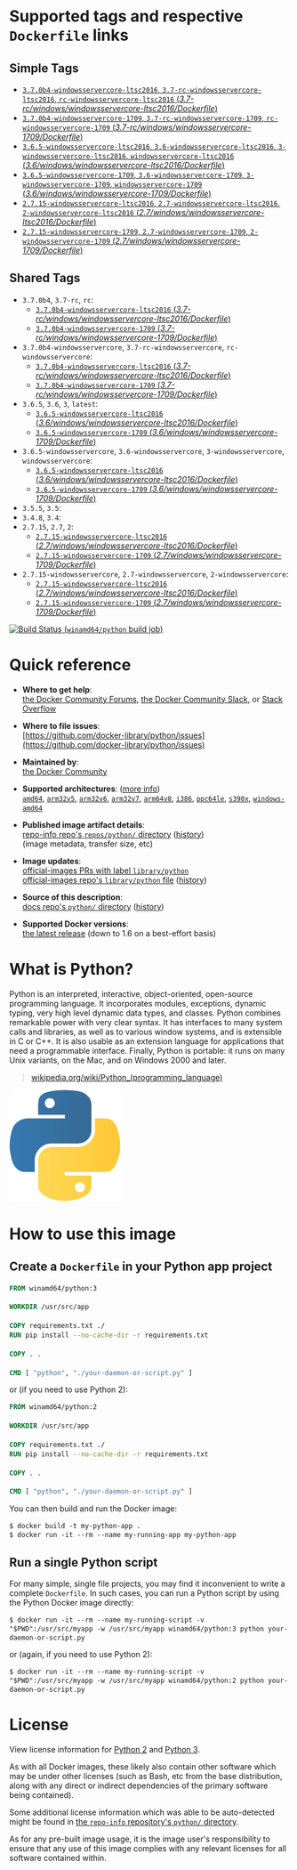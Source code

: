 <!--

********************************************************************************

WARNING:

    DO NOT EDIT "python/README.md"

    IT IS AUTO-GENERATED

    (from the other files in "python/" combined with a set of templates)

********************************************************************************

-->

# Supported tags and respective `Dockerfile` links

## Simple Tags


-	[`3.7.0b4-windowsservercore-ltsc2016`, `3.7-rc-windowsservercore-ltsc2016`, `rc-windowsservercore-ltsc2016` (*3.7-rc/windows/windowsservercore-ltsc2016/Dockerfile*)](https://github.com/docker-library/python/blob/ba5711fb564133bf9c8b870b431682a4db427219/3.7-rc/windows/windowsservercore-ltsc2016/Dockerfile)
-	[`3.7.0b4-windowsservercore-1709`, `3.7-rc-windowsservercore-1709`, `rc-windowsservercore-1709` (*3.7-rc/windows/windowsservercore-1709/Dockerfile*)](https://github.com/docker-library/python/blob/ba5711fb564133bf9c8b870b431682a4db427219/3.7-rc/windows/windowsservercore-1709/Dockerfile)
-	[`3.6.5-windowsservercore-ltsc2016`, `3.6-windowsservercore-ltsc2016`, `3-windowsservercore-ltsc2016`, `windowsservercore-ltsc2016` (*3.6/windows/windowsservercore-ltsc2016/Dockerfile*)](https://github.com/docker-library/python/blob/8b2f374fa1ea46deb744c183af71f94f72194a74/3.6/windows/windowsservercore-ltsc2016/Dockerfile)
-	[`3.6.5-windowsservercore-1709`, `3.6-windowsservercore-1709`, `3-windowsservercore-1709`, `windowsservercore-1709` (*3.6/windows/windowsservercore-1709/Dockerfile*)](https://github.com/docker-library/python/blob/8b2f374fa1ea46deb744c183af71f94f72194a74/3.6/windows/windowsservercore-1709/Dockerfile)
-	[`2.7.15-windowsservercore-ltsc2016`, `2.7-windowsservercore-ltsc2016`, `2-windowsservercore-ltsc2016` (*2.7/windows/windowsservercore-ltsc2016/Dockerfile*)](https://github.com/docker-library/python/blob/4d640edc8df64b9cf050904f60ac03765e05d3f6/2.7/windows/windowsservercore-ltsc2016/Dockerfile)
-	[`2.7.15-windowsservercore-1709`, `2.7-windowsservercore-1709`, `2-windowsservercore-1709` (*2.7/windows/windowsservercore-1709/Dockerfile*)](https://github.com/docker-library/python/blob/4d640edc8df64b9cf050904f60ac03765e05d3f6/2.7/windows/windowsservercore-1709/Dockerfile)

## Shared Tags

-	`3.7.0b4`, `3.7-rc`, `rc`:
	-	[`3.7.0b4-windowsservercore-ltsc2016` (*3.7-rc/windows/windowsservercore-ltsc2016/Dockerfile*)](https://github.com/docker-library/python/blob/ba5711fb564133bf9c8b870b431682a4db427219/3.7-rc/windows/windowsservercore-ltsc2016/Dockerfile)
	-	[`3.7.0b4-windowsservercore-1709` (*3.7-rc/windows/windowsservercore-1709/Dockerfile*)](https://github.com/docker-library/python/blob/ba5711fb564133bf9c8b870b431682a4db427219/3.7-rc/windows/windowsservercore-1709/Dockerfile)
-	`3.7.0b4-windowsservercore`, `3.7-rc-windowsservercore`, `rc-windowsservercore`:
	-	[`3.7.0b4-windowsservercore-ltsc2016` (*3.7-rc/windows/windowsservercore-ltsc2016/Dockerfile*)](https://github.com/docker-library/python/blob/ba5711fb564133bf9c8b870b431682a4db427219/3.7-rc/windows/windowsservercore-ltsc2016/Dockerfile)
	-	[`3.7.0b4-windowsservercore-1709` (*3.7-rc/windows/windowsservercore-1709/Dockerfile*)](https://github.com/docker-library/python/blob/ba5711fb564133bf9c8b870b431682a4db427219/3.7-rc/windows/windowsservercore-1709/Dockerfile)
-	`3.6.5`, `3.6`, `3`, `latest`:
	-	[`3.6.5-windowsservercore-ltsc2016` (*3.6/windows/windowsservercore-ltsc2016/Dockerfile*)](https://github.com/docker-library/python/blob/8b2f374fa1ea46deb744c183af71f94f72194a74/3.6/windows/windowsservercore-ltsc2016/Dockerfile)
	-	[`3.6.5-windowsservercore-1709` (*3.6/windows/windowsservercore-1709/Dockerfile*)](https://github.com/docker-library/python/blob/8b2f374fa1ea46deb744c183af71f94f72194a74/3.6/windows/windowsservercore-1709/Dockerfile)
-	`3.6.5-windowsservercore`, `3.6-windowsservercore`, `3-windowsservercore`, `windowsservercore`:
	-	[`3.6.5-windowsservercore-ltsc2016` (*3.6/windows/windowsservercore-ltsc2016/Dockerfile*)](https://github.com/docker-library/python/blob/8b2f374fa1ea46deb744c183af71f94f72194a74/3.6/windows/windowsservercore-ltsc2016/Dockerfile)
	-	[`3.6.5-windowsservercore-1709` (*3.6/windows/windowsservercore-1709/Dockerfile*)](https://github.com/docker-library/python/blob/8b2f374fa1ea46deb744c183af71f94f72194a74/3.6/windows/windowsservercore-1709/Dockerfile)
-	`3.5.5`, `3.5`:
-	`3.4.8`, `3.4`:
-	`2.7.15`, `2.7`, `2`:
	-	[`2.7.15-windowsservercore-ltsc2016` (*2.7/windows/windowsservercore-ltsc2016/Dockerfile*)](https://github.com/docker-library/python/blob/4d640edc8df64b9cf050904f60ac03765e05d3f6/2.7/windows/windowsservercore-ltsc2016/Dockerfile)
	-	[`2.7.15-windowsservercore-1709` (*2.7/windows/windowsservercore-1709/Dockerfile*)](https://github.com/docker-library/python/blob/4d640edc8df64b9cf050904f60ac03765e05d3f6/2.7/windows/windowsservercore-1709/Dockerfile)
-	`2.7.15-windowsservercore`, `2.7-windowsservercore`, `2-windowsservercore`:
	-	[`2.7.15-windowsservercore-ltsc2016` (*2.7/windows/windowsservercore-ltsc2016/Dockerfile*)](https://github.com/docker-library/python/blob/4d640edc8df64b9cf050904f60ac03765e05d3f6/2.7/windows/windowsservercore-ltsc2016/Dockerfile)
	-	[`2.7.15-windowsservercore-1709` (*2.7/windows/windowsservercore-1709/Dockerfile*)](https://github.com/docker-library/python/blob/4d640edc8df64b9cf050904f60ac03765e05d3f6/2.7/windows/windowsservercore-1709/Dockerfile)

[![Build Status](https://doi-janky.infosiftr.net/job/multiarch/job/windows-amd64/job/python/badge/icon) (`winamd64/python` build job)](https://doi-janky.infosiftr.net/job/multiarch/job/windows-amd64/job/python/)

# Quick reference

-	**Where to get help**:  
	[the Docker Community Forums](https://forums.docker.com/), [the Docker Community Slack](https://blog.docker.com/2016/11/introducing-docker-community-directory-docker-community-slack/), or [Stack Overflow](https://stackoverflow.com/search?tab=newest&q=docker)

-	**Where to file issues**:  
	[https://github.com/docker-library/python/issues](https://github.com/docker-library/python/issues)

-	**Maintained by**:  
	[the Docker Community](https://github.com/docker-library/python)

-	**Supported architectures**: ([more info](https://github.com/docker-library/official-images#architectures-other-than-amd64))  
	[`amd64`](https://hub.docker.com/r/amd64/python/), [`arm32v5`](https://hub.docker.com/r/arm32v5/python/), [`arm32v6`](https://hub.docker.com/r/arm32v6/python/), [`arm32v7`](https://hub.docker.com/r/arm32v7/python/), [`arm64v8`](https://hub.docker.com/r/arm64v8/python/), [`i386`](https://hub.docker.com/r/i386/python/), [`ppc64le`](https://hub.docker.com/r/ppc64le/python/), [`s390x`](https://hub.docker.com/r/s390x/python/), [`windows-amd64`](https://hub.docker.com/r/winamd64/python/)

-	**Published image artifact details**:  
	[repo-info repo's `repos/python/` directory](https://github.com/docker-library/repo-info/blob/master/repos/python) ([history](https://github.com/docker-library/repo-info/commits/master/repos/python))  
	(image metadata, transfer size, etc)

-	**Image updates**:  
	[official-images PRs with label `library/python`](https://github.com/docker-library/official-images/pulls?q=label%3Alibrary%2Fpython)  
	[official-images repo's `library/python` file](https://github.com/docker-library/official-images/blob/master/library/python) ([history](https://github.com/docker-library/official-images/commits/master/library/python))

-	**Source of this description**:  
	[docs repo's `python/` directory](https://github.com/docker-library/docs/tree/master/python) ([history](https://github.com/docker-library/docs/commits/master/python))

-	**Supported Docker versions**:  
	[the latest release](https://github.com/docker/docker-ce/releases/latest) (down to 1.6 on a best-effort basis)

# What is Python?

Python is an interpreted, interactive, object-oriented, open-source programming language. It incorporates modules, exceptions, dynamic typing, very high level dynamic data types, and classes. Python combines remarkable power with very clear syntax. It has interfaces to many system calls and libraries, as well as to various window systems, and is extensible in C or C++. It is also usable as an extension language for applications that need a programmable interface. Finally, Python is portable: it runs on many Unix variants, on the Mac, and on Windows 2000 and later.

> [wikipedia.org/wiki/Python_(programming_language)](https://en.wikipedia.org/wiki/Python_%28programming_language%29)

![logo](https://raw.githubusercontent.com/docker-library/docs/01c12653951b2fe592c1f93a13b4e289ada0e3a1/python/logo.png)

# How to use this image

## Create a `Dockerfile` in your Python app project

```dockerfile
FROM winamd64/python:3

WORKDIR /usr/src/app

COPY requirements.txt ./
RUN pip install --no-cache-dir -r requirements.txt

COPY . .

CMD [ "python", "./your-daemon-or-script.py" ]
```

or (if you need to use Python 2):

```dockerfile
FROM winamd64/python:2

WORKDIR /usr/src/app

COPY requirements.txt ./
RUN pip install --no-cache-dir -r requirements.txt

COPY . .

CMD [ "python", "./your-daemon-or-script.py" ]
```

You can then build and run the Docker image:

```console
$ docker build -t my-python-app .
$ docker run -it --rm --name my-running-app my-python-app
```

## Run a single Python script

For many simple, single file projects, you may find it inconvenient to write a complete `Dockerfile`. In such cases, you can run a Python script by using the Python Docker image directly:

```console
$ docker run -it --rm --name my-running-script -v "$PWD":/usr/src/myapp -w /usr/src/myapp winamd64/python:3 python your-daemon-or-script.py
```

or (again, if you need to use Python 2):

```console
$ docker run -it --rm --name my-running-script -v "$PWD":/usr/src/myapp -w /usr/src/myapp winamd64/python:2 python your-daemon-or-script.py
```

# License

View license information for [Python 2](https://docs.python.org/2/license.html) and [Python 3](https://docs.python.org/3/license.html).

As with all Docker images, these likely also contain other software which may be under other licenses (such as Bash, etc from the base distribution, along with any direct or indirect dependencies of the primary software being contained).

Some additional license information which was able to be auto-detected might be found in [the `repo-info` repository's `python/` directory](https://github.com/docker-library/repo-info/tree/master/repos/python).

As for any pre-built image usage, it is the image user's responsibility to ensure that any use of this image complies with any relevant licenses for all software contained within.
